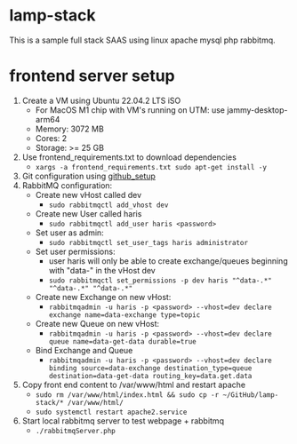 # lamp-stack
This is a sample full stack SAAS using linux apache mysql php rabbitmq.

# frontend server setup
1. Create a VM using Ubuntu 22.04.2 LTS iSO
	- For MacOS M1 chip with VM's running on UTM: use jammy-desktop-arm64
	- Memory: 3072 MB
	- Cores: 2
	- Storage: >= 25 GB
2. Use frontend_requirements.txt to download dependencies
	- `xargs -a frontend_requirements.txt sudo apt-get install -y`
3. Git configuration using [github_setup](docs/github_setup.md)
4. RabbitMQ configuration:
	- Create new vHost called dev
		- `sudo rabbitmqctl add_vhost dev`
	- Create new User called haris
		- `sudo rabbitmqctl add_user haris <password>`
	- Set user as admin:
		- `sudo rabbitmqctl set_user_tags haris administrator`
	- Set user permissions:
		- user haris will only be able to create exchange/queues beginning with "data-" in the vHost dev
		- `sudo rabbitmqctl set_permissions -p dev haris "^data-.*" "^data-.*" "^data-.*"`
	- Create new Exchange on new vHost:
		- `rabbitmqadmin -u haris -p <password> --vhost=dev declare exchange name=data-exchange type=topic`
	- Create new Queue on new vHost:
		- `rabbitmqadmin -u haris -p <password> --vhost=dev declare queue name=data-get-data durable=true`
	- Bind Exchange and Queue
		- `rabbitmqadmin -u haris -p <password> --vhost=dev declare binding source=data-exchange destination_type=queue destination=data-get-data routing_key=data.get.data`
5. Copy front end content to /var/www/html and restart apache
	- `sudo rm /var/www/html/index.html && sudo cp -r ~/GitHub/lamp-stack/* /var/www/html/`
	- `sudo systemctl restart apache2.service`
6. Start local rabbitmq server to test webpage + rabbitmq
	- `./rabbitmqServer.php`
